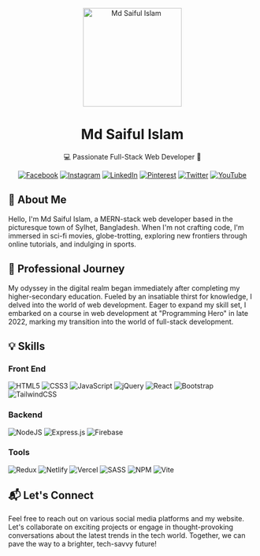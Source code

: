 <!-- Header Image -->
<p align="center">
  <img src="https://i.ibb.co.com/n863ZCvQ/web-developer.jpg" height="200" alt="Md Saiful Islam">
</p>

<!-- Title -->
<h1 align="center">Md Saiful Islam</h1>

<!-- Subtitle -->
<p align="center">
  💻 Passionate Full-Stack Web Developer 🚀
</p>

<!-- Social Media Icons -->

<div align="center">
  <a href="https://facebook.com/sheikhsip" target="_blank"><img src="https://img.shields.io/badge/Facebook-%231877F2.svg?logo=Facebook&logoColor=white" alt="Facebook"></a>
  <a href="https://instagram.com/sheikhmsip" target="_blank"><img src="https://img.shields.io/badge/Instagram-%23E4405F.svg?logo=Instagram&logoColor=white" alt="Instagram"></a>
  <a href="https://linkedin.com/in/sheikhmsip" target="_blank"><img src="https://img.shields.io/badge/LinkedIn-%230077B5.svg?logo=linkedin&logoColor=white" alt="LinkedIn"></a>
  <a href="https://pinterest.com/sheikhmsip" target="_blank"><img src="https://img.shields.io/badge/Pinterest-%23E60023.svg?logo=Pinterest&logoColor=white" alt="Pinterest"></a>
  <a href="https://twitter.com/sheikhmsip" target="_blank"><img src="https://img.shields.io/badge/Twitter-%231DA1F2.svg?logo=Twitter&logoColor=white" alt="Twitter"></a>
  <a href="https://youtube.com/@sheikhmsip" target="_blank"><img src="https://img.shields.io/badge/YouTube-%23FF0000.svg?logo=YouTube&logoColor=white" alt="YouTube"></a>
</div>

<!-- About Me -->

## 👋 About Me

Hello, I'm Md Saiful Islam, a MERN-stack web developer based in the picturesque town of Sylhet, Bangladesh. When I'm not crafting code, I'm immersed in sci-fi movies, globe-trotting, exploring new frontiers through online tutorials, and indulging in sports.

<!-- Professional Journey -->

## 🚀 Professional Journey

My odyssey in the digital realm began immediately after completing my higher-secondary education. Fueled by an insatiable thirst for knowledge, I delved into the world of web development. Eager to expand my skill set, I embarked on a course in web development at "Programming Hero" in late 2022, marking my transition into the world of full-stack development.

<!-- Professional Accomplishments -->

<!-- ## 🌟 Professional Accomplishments

I have had the privilege of working on thrilling projects with companies in the cargo, music, and e-commerce sectors. I love working with code, and for me, it's like playing an exhilarating game. My ambition is to be recognized as the top developer in my country in the coming years. -->

<!-- Skills Section -->

## 💡 Skills

<!-- Front-End Skills -->

### Front End

<p>
  <img src="https://img.shields.io/badge/HTML5-%23E34F26.svg?style=for-the-badge&logo=html5&logoColor=white" alt="HTML5">
  <img src="https://img.shields.io/badge/CSS3-%231572B6.svg?style=for-the-badge&logo=css3&logoColor=white" alt="CSS3">
  <img src="https://img.shields.io/badge/JavaScript-%23323330.svg?style=for-the-badge&logo=javascript&logoColor=%23F7DF1E" alt="JavaScript">
  <img src="https://img.shields.io/badge/jquery-%230769AD.svg?style=for-the-badge&logo=jquery&logoColor=white" alt="jQuery">
  <!-- <img src="https://img.shields.io/badge/TypeScript-%23007ACC.svg?style=for-the-badge&logo=typescript&logoColor=white" alt="TypeScript"> -->
  <img src="https://img.shields.io/badge/React-%2320232a.svg?style=for-the-badge&logo=react&logoColor=%2361DAFB" alt="React">
  <!-- <img src="https://img.shields.io/badge/Next JS-black?style=for-the-badge&logo=next.js&logoColor=white" alt="Next JS"> -->
  <img src="https://img.shields.io/badge/Bootstrap-%238511FA.svg?style=for-the-badge&logo=bootstrap&logoColor=white" alt="Bootstrap">
  <img src="https://img.shields.io/badge/TailwindCSS-%2338B2AC.svg?style=for-the-badge&logo=tailwind-css&logoColor=white" alt="TailwindCSS">
  <!-- <img src="https://img.shields.io/badge/WordPress-%23117AC9.svg?style=for-the-badge&logo=WordPress&logoColor=white" alt="WordPress"> -->
</p>

<!-- Backend Skills -->

### Backend

<p>
  <img src="https://img.shields.io/badge/Node.js-6DA55F?style=for-the-badge&logo=node.js&logoColor=white" alt="NodeJS">
  <img src="https://img.shields.io/badge/Express.js-%23404d59.svg?style=for-the-badge&logo=express&logoColor=%2361DAFB" alt="Express.js">
  <!-- <img src="https://img.shields.io/badge/PHP-%23777BB4.svg?style=for-the-badge&logo=php&logoColor=white" alt="PHP">   -->
  <!-- <img src="https://img.shields.io/badge/socket.io-black?style=for-the-badge&logo=socket.io&badgeColor=010101" alt="Socket.io"> -->
  <img src="https://img.shields.io/badge/Firebase-039BE5?style=for-the-badge&logo=Firebase&logoColor=white" alt="Firebase">
  <!-- <img src="https://img.shields.io/badge/sqlite-%2307405e.svg?style=for-the-badge&logo=sqlite&logoColor=white" alt="SQLite"> -->
  <!-- <img src="https://img.shields.io/badge/Supabase-3ECF8E?style=for-the-badge&logo=supabase&logoColor=white" alt="Supabase"> -->
  <!-- <img src="https://img.shields.io/badge/MySQL-%2300000f.svg?style=for-the-badge&logo=mysql&logoColor=white" alt="MySQL"> -->
  <!-- <img src="https://img.shields.io/badge/Postgres-%23316192.svg?style=for-the-badge&logo=postgresql&logoColor=white" alt="Postgres"> -->
</p>

<!-- Tools Skills -->

### Tools

<p>
  <img src="https://img.shields.io/badge/Redux-%23593d88.svg?style=for-the-badge&logo=redux&logoColor=white" alt="Redux">
  <img src="https://img.shields.io/badge/Netlify-%23000000.svg?style=for-the-badge&logo=netlify&logoColor=%2300C7B7" alt="Netlify">
  <img src="https://img.shields.io/badge/Vercel-%23000000.svg?style=for-the-badge&logo=vercel&logoColor=white" alt="Vercel">
  <!-- <img src="https://img.shields.io/badge/AWS-%23FF9900.svg?style=for-the-badge&logo=amazon-aws&logoColor=white" alt="AWS"> -->
  <!-- <img src="https://img.shields.io/badge/Azure-%230072C6.svg?style=for-the-badge&logo=microsoftazure&logoColor=white" alt="Azure"> -->
  <img src="https://img.shields.io/badge/SASS-hotpink.svg?style=for-the-badge&logo=SASS&logoColor=white" alt="SASS">
  <!-- <img src="https://img.shields.io/badge/GraphQL-%23E10098.svg?style=for-the-badge&logo=graphql&logoColor=white" alt="GraphQL"> -->
  <img src="https://img.shields.io/badge/NPM-%23CB3837.svg?style=for-the-badge&logo=npm&logoColor=white" alt="NPM">
  <img src="https://img.shields.io/badge/Vite-%23646CFF.svg?style=for-the-badge&logo=vite&logoColor=white" alt="Vite">
  <!-- <img src="https://img.shields.io/badge/Postman-FF6C37?style=for-the-badge&logo=postman&logoColor=white" alt="Postman"> -->
</p>


<!-- Connect Section -->

## 📬 Let's Connect

Feel free to reach out on various social media platforms and my website. Let's collaborate on exciting projects or engage in thought-provoking conversations about the latest trends in the tech world. Together, we can pave the way to a brighter, tech-savvy future!